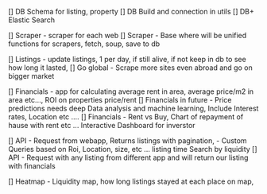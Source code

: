 [] DB Schema for listing, property
[] DB Build and connection in utils
[] DB+ Elastic Search

[] Scraper - scraper for each web
[] Scraper - Base where will be unified functions for scrapers, fetch, soup, save to db

[] Listings - update listings, 1 per day, if still alive, if not keep in db to see how long it lasted,
[] Go global - Scrape more sites even abroad and go on bigger market


[] Financials - app for calculating average rent in area, average price/m2 in area etc..., ROI on properties price/rent
[] Financials in future - Price predictions needs deep Data analysis and machine learning, Include Interest rates, Location etc ....
[] Financials - Rent vs Buy, Chart of repayment of hause with rent etc ... Interactive Dashboard for inverstor


[] API - Request from webapp, Returns listings with pagination, - Custom Queries based on Roi, Location, size, etc ... listing time Search by liquidity
[] API - Request with any listing from different app and will return our listing with financials


[] Heatmap - Liquidity map, how long listings stayed at each place on map,
